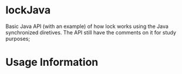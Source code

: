 # lockJava
Basic Java API (with an example) of how lock works using the Java synchronized diretives.
The API still have the comments on it for study purposes;
# Usage Information
